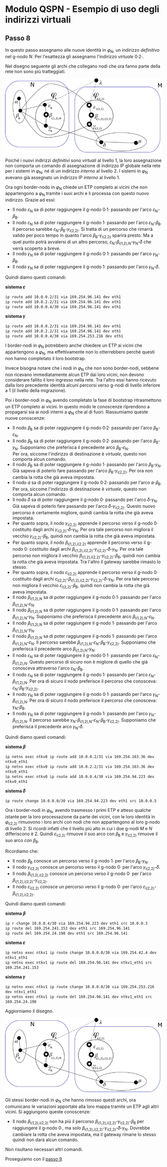 # Modulo QSPN - Esempio di uso degli indirizzi virtuali

## Passo 8

In questo passo assegnamo alle nuove identità in 𝜑<sub>N</sub>, un indirizzo *definitivo* nel g-nodo *N*. Per
l'esattezza gli assegnamo l'indirizzo *virtuale* 0·2·.

Nel disegno seguente gli archi che collegano nodi che ora fanno parte della rete non sono più tratteggiati.

![grafo10](img/Step8/grafo10.png)

Poiché i nuovi indirizzi *definitivi* sono *virtuali* al livello 1, la loro assegnazione non comporta un comando
di assegnazione di indirizzo IP globale nella rete per i sistemi in 𝜑<sub>N</sub>, né di un indirizzo *interno* al
livello 2. I sistemi in 𝜑<sub>N</sub> avevano già assegnato un indirizzo IP *interno* al livello 1.

Ora ogni border-nodo in 𝜑<sub>N</sub> chiede un ETP completo ai vicini che non appartengono a 𝜑<sub>N</sub> tramite
i suoi archi e li processa con questo nuovo indirizzo. Grazie ad essi:

*   Il nodo 𝜀<sub>N</sub> sa di poter raggiungere il g-nodo 0·1· passando per l'arco 𝜀<sub>N</sub>-𝛽<sub>B</sub>.
*   Il nodo 𝜀<sub>N</sub> sa di poter raggiungere il g-nodo 1· passando per l'arco 𝜀<sub>N</sub>-𝛽<sub>B</sub>. Il
    percorso sarebbe 𝜀<sub>N</sub>-𝛽<sub>B</sub>-𝛾<sub>i(2,2)</sub>. Si tratta di un percorso che rimarrà valido
    per poco tempo in quanto l'arco 𝛽<sub>B</sub>-𝛾<sub>i(2,2)</sub> sparirà presto. Ma a quel punto potrà avvalersi
    di un altro percorso, 𝜀<sub>N</sub>-𝛽<sub>i(1,2),N</sub>-𝛾<sub>N</sub>-𝛿 che verrà scoperto a breve.
*   Il nodo 𝛾<sub>N</sub> sa di poter raggiungere il g-nodo 0·1· passando per l'arco 𝛾<sub>N</sub>-𝛽<sub>B</sub>.
*   Il nodo 𝛾<sub>N</sub> sa di poter raggiungere il g-nodo 1· passando per l'arco 𝛾<sub>N</sub>-𝛿.

Quindi diamo questi comandi:

**sistema 𝜀**
```
ip route add 10.0.0.2/31 via 169.254.96.141 dev eth1
ip route add 10.0.2.2/31 via 169.254.96.141 dev eth1
ip route add 10.0.0.4/30 via 169.254.96.141 dev eth1
```
**sistema 𝛾**
```
ip route add 10.0.0.2/31 via 169.254.96.141 dev eth1
ip route add 10.0.2.2/31 via 169.254.96.141 dev eth1
ip route add 10.0.0.4/30 via 169.254.253.216 dev eth1
```

I border-nodi in 𝜑<sub>N</sub> potrebbero anche chiedere un ETP ai vicini che appartengono a 𝜑<sub>N</sub>, ma
effettivamente non lo otterrebbero perché questi non hanno completato il loro bootstrap.

Invece bisogna notare che i nodi in 𝜑<sub>N</sub> che non sono border-nodi, sebbene non ricevano immediatamente
alcun ETP dai loro vicini, non devono considerare fallito il loro ingresso nella rete. Tra
l'altro essi hanno ricevuto dalla loro precedente identità alcuni percorsi verso g-nodi di livello inferiore a
1 (il livello della migrazione).

Poi i border-nodi in 𝜑<sub>N</sub> avendo completato la fase di bootstrap ritrasmettono un ETP completo ai vicini.
In questo modo le conoscenze riprendono a propagarsi sia ai nodi interni a 𝜑<sub>N</sub> che al di fuori. Riassumiamo
queste nuove conoscenze:

*   Il nodo 𝛽<sub>B</sub> sa di poter raggiungere il g-nodo 0·2· passando per l'arco 𝛽<sub>B</sub>-𝜀<sub>N</sub>.
*   Il nodo 𝛽<sub>B</sub> sa di poter raggiungere il g-nodo 0·2· passando per l'arco 𝛽<sub>B</sub>-𝛾<sub>N</sub>.
    Supponiamo che preferisca il precedente arco 𝛽<sub>B</sub>-𝜀<sub>N</sub>.  
    Per ora, siccome l'indirizzo di destinazione è *virtuale*, questo non comporta alcun comando.
*   Il nodo 𝛽<sub>B</sub> sa di poter raggiungere il g-nodo 1· passando per l'arco 𝛽<sub>B</sub>-𝛾<sub>N</sub>. Già
    sapeva di poterlo fare passando per l'arco 𝛽<sub>B</sub>-𝛾<sub>i(2,2)</sub>. Per ora non cambia la rotta che
    già aveva impostata.
*   Il nodo 𝛼 sa di poter raggiungere il g-nodo 0·2· passando per l'arco 𝛼-𝛽<sub>B</sub>.  
    Per ora, siccome l'indirizzo di destinazione è *virtuale*, questo non comporta alcun comando.
*   Il nodo 𝛿 sa di poter raggiungere il g-nodo 0· passando per l'arco 𝛿-𝛾<sub>N</sub>. Già sapeva di poterlo fare
    passando per l'arco 𝛿-𝛾<sub>i(2,2)</sub>. Questo nuovo percorso è certamente migliore, quindi cambia la rotta che
    già aveva impostata.
*   Per quanto sopra, il nodo 𝛾<sub>i(2,2)</sub> apprende il percorso verso il g-nodo 0· costituito dagli
    archi 𝛾<sub>i(2,2)</sub>-𝛿-𝛾<sub>N</sub>. Per ora tale percorso non migliora il vecchio 𝛾<sub>i(2,2)</sub>-𝛽<sub>B</sub>,
    quindi non cambia la rotta che già aveva impostata.
*   Per quanto sopra, il nodo 𝛽<sub>i(1,2),i(2,2)</sub> apprende il percorso verso il g-nodo 0· costituito dagli
    archi 𝛽<sub>i(1,2),i(2,2)</sub>-𝛾<sub>i(2,2)</sub>-𝛿-𝛾<sub>N</sub>. Per ora tale percorso non migliora il
    vecchio 𝛽<sub>i(1,2),i(2,2)</sub>-𝛾<sub>i(2,2)</sub>-𝛽<sub>B</sub>, quindi non cambia la rotta che già aveva
    impostata. Tra l'altro il gateway sarebbe rimasto lo stesso.
*   Per quanto sopra, il nodo 𝜀<sub>i(2,2)</sub> apprende il percorso verso il g-nodo 0· costituito dagli
    archi 𝜀<sub>i(2,2)</sub>-𝛽<sub>i(1,2),i(2,2)</sub>-𝛾<sub>i(2,2)</sub>-𝛿-𝛾<sub>N</sub>. Per ora tale percorso
    non migliora il vecchio 𝜀<sub>i(2,2)</sub>-𝛽<sub>B</sub>, quindi non cambia la rotta che già aveva impostata.
*   Il nodo 𝛽<sub>i(1,2),N</sub> sa di poter raggiungere il g-nodo 0·1· passando per l'arco 𝛽<sub>i(1,2),N</sub>-𝜀<sub>N</sub>.
*   Il nodo 𝛽<sub>i(1,2),N</sub> sa di poter raggiungere il g-nodo 0·1· passando per l'arco 𝛽<sub>i(1,2),N</sub>-𝛾<sub>N</sub>.
    Supponiamo che preferisca il precedente arco 𝛽<sub>i(1,2),N</sub>-𝜀<sub>N</sub>.
*   Il nodo 𝛽<sub>i(1,2),N</sub> sa di poter raggiungere il g-nodo 1· passando per l'arco 𝛽<sub>i(1,2),N</sub>-𝛾<sub>N</sub>.
*   Il nodo 𝛽<sub>i(1,2),N</sub> sa di poter raggiungere il g-nodo 1· passando per l'arco 𝛽<sub>i(1,2),N</sub>-𝜀<sub>N</sub>.
    Il percorso sarebbe 𝛽<sub>i(1,2),N</sub>-𝜀<sub>N</sub>-𝛽<sub>B</sub>-𝛾<sub>i(2,2)</sub>. Supponiamo che preferisca
    il precedente arco 𝛽<sub>i(1,2),N</sub>-𝛾<sub>N</sub>.
*   Il nodo 𝜀<sub>N</sub> sa di poter raggiungere il g-nodo 0·1· passando per l'arco 𝜀<sub>N</sub>-𝛽<sub>i(1,2),N</sub>. Questo
    percorso di sicuro non è migliore di quello che già conosceva attraverso l'arco 𝜀<sub>N</sub>-𝛽<sub>B</sub>.
*   Il nodo 𝜀<sub>N</sub> sa di poter raggiungere il g-nodo 1· passando per l'arco 𝜀<sub>N</sub>-𝛽<sub>i(1,2),N</sub>. Per ora
    di sicuro il nodo preferisce il percorso che conosceva: 𝜀<sub>N</sub>-𝛽<sub>B</sub>-𝛾<sub>i(2,2)</sub>.
*   Il nodo 𝛾<sub>N</sub> sa di poter raggiungere il g-nodo 0·1· passando per l'arco 𝛾<sub>N</sub>-𝛽<sub>i(1,2),N</sub>. Per ora
    di sicuro il nodo preferisce il percorso che conosceva: 𝛾<sub>N</sub>-𝛽<sub>B</sub>.
*   Il nodo 𝛾<sub>N</sub> sa di poter raggiungere il g-nodo 1· passando per l'arco 𝛾<sub>N</sub>-𝛽<sub>i(1,2),N</sub>. Il percorso
    sarebbe 𝛾<sub>N</sub>-𝛽<sub>i(1,2),N</sub>-𝜀<sub>N</sub>-𝛽<sub>B</sub>-𝛾<sub>i(2,2)</sub>. Supponiamo che preferisca il
    precedente arco 𝛾<sub>N</sub>-𝛿.

Quindi diamo questi comandi:

**sistema 𝛽**
```
ip netns exec ntkv0 ip route add 10.0.0.2/31 via 169.254.163.36 dev ntkv0_eth1
ip netns exec ntkv0 ip route add 10.0.2.2/31 via 169.254.163.36 dev ntkv0_eth1
ip netns exec ntkv0 ip route add 10.0.0.4/30 via 169.254.94.223 dev ntkv0_eth1
```
**sistema 𝛿**
```
ip route change 10.0.0.0/30 via 169.254.94.223 dev eth1 src 10.0.0.5
```

Ora i border-nodi in 𝜑<sub>N</sub>, avendo trasmesso i primi ETP e atteso qualche istante per la loro processazione
da parte dei vicini, con le loro identità in 𝜑<sub>i(2,2)</sub> rimuovono i loro archi con nodi che non appartengono
al loro g-nodo di livello 2. Si ricordi infatti che il livello più alto in cui i due g-nodi *M* e *N* differiscono
è 2. Quindi 𝜀<sub>i(2,2)</sub> rimuove il suo arco con 𝛽<sub>B</sub> e 𝛾<sub>i(2,2)</sub> rimuove il suo arco con 𝛽<sub>B</sub>.

Ricordiamo che:

*   Il nodo 𝛽<sub>B</sub> conosce un percorso verso il g-nodo 1· per l'arco 𝛽<sub>B</sub>-𝛾<sub>N</sub>.
*   Il nodo 𝛾<sub>i(2,2)</sub> conosce un percorso verso il g-nodo 0· per l'arco 𝛾<sub>i(2,2)</sub>-𝛿.
*   Il nodo 𝛽<sub>i(1,2),i(2,2)</sub> conosce un percorso verso il g-nodo 0· per l'arco 𝛽<sub>i(1,2),i(2,2)</sub>-𝛾<sub>i(2,2)</sub>.
*   Il nodo 𝜀<sub>i(2,2)</sub> conosce un percorso verso il g-nodo 0· per l'arco 𝜀<sub>i(2,2)</sub>-𝛽<sub>i(1,2),i(2,2)</sub>.

Quindi diamo questi comandi:

**sistema 𝛽**
```
ip r change 10.0.0.4/30 via 169.254.94.223 dev eth1 src 10.0.0.3
ip route del 169.254.241.153 dev eth1 src 169.254.96.141
ip route del 169.254.24.198 dev eth1 src 169.254.96.141
```
**sistema 𝜀**
```
ip netns exec ntkv1 ip route change 10.0.0.0/30 via 169.254.42.4 dev ntkv1_eth1
ip netns exec ntkv1 ip route del 169.254.96.141 dev ntkv1_eth1 src 169.254.241.153
```
**sistema 𝛾**
```
ip netns exec ntkv1 ip route change 10.0.0.0/30 via 169.254.253.216 dev ntkv1_eth1
ip netns exec ntkv1 ip route del 169.254.96.141 dev ntkv1_eth1 src 169.254.24.198
```

Aggiorniamo il disegno.

![grafo11](img/Step8/grafo11.png)

Gli stessi border-nodi in 𝜑<sub>N</sub> che hanno rimosso questi archi, ora comunicano le variazioni apportate
alla loro mappa tramite un ETP agli altri vicini. Si aggiungono queste conoscenze:

*   Il nodo 𝛽<sub>i(1,2),i(2,2)</sub> non ha più il percorso 𝛽<sub>i(1,2),i(2,2)</sub>-𝛾<sub>i(2,2)</sub>-𝛽<sub>B</sub> per
    raggiungere il g-nodo 0·, ma solo 𝛽<sub>i(1,2),i(2,2)</sub>-𝛾<sub>i(2,2)</sub>-𝛿-𝛾<sub>N</sub>. Dovrebbe cambiare
    la rotta che aveva impostata, ma il gateway rimane lo stesso quindi non darà alcun comando.

Non risultano necessari altri comandi.

Proseguiamo con il [passo 9](Step9.md).

